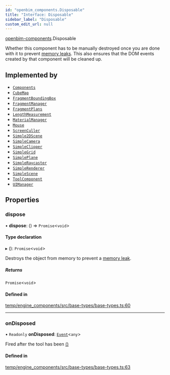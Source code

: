 ```yaml
---
id: "openbim_components.Disposable"
title: "Interface: Disposable"
sidebar_label: "Disposable"
custom_edit_url: null
---
```


[openbim-components](../modules/openbim_components.md).Disposable

Whether this component has to be manually destroyed once you are done with
it to prevent
[memory leaks](https://threejs.org/docs/#manual/en/introduction/How-to-dispose-of-objects).
This also ensures that the DOM events created by that component will be
cleaned up.

## Implemented by

- [`Components`](../classes/openbim_components.Components.md)
- [`CubeMap`](../classes/openbim_components.CubeMap.md)
- [`FragmentBoundingBox`](../classes/openbim_components.FragmentBoundingBox.md)
- [`FragmentManager`](../classes/openbim_components.FragmentManager.md)
- [`FragmentPlans`](../classes/openbim_components.FragmentPlans.md)
- [`LengthMeasurement`](../classes/openbim_components.LengthMeasurement.md)
- [`MaterialManager`](../classes/openbim_components.MaterialManager.md)
- [`Mouse`](../classes/openbim_components.Mouse.md)
- [`ScreenCuller`](../classes/openbim_components.ScreenCuller.md)
- [`Simple2DScene`](../classes/openbim_components.Simple2DScene.md)
- [`SimpleCamera`](../classes/openbim_components.SimpleCamera.md)
- [`SimpleClipper`](../classes/openbim_components.SimpleClipper.md)
- [`SimpleGrid`](../classes/openbim_components.SimpleGrid.md)
- [`SimplePlane`](../classes/openbim_components.SimplePlane.md)
- [`SimpleRaycaster`](../classes/openbim_components.SimpleRaycaster.md)
- [`SimpleRenderer`](../classes/openbim_components.SimpleRenderer.md)
- [`SimpleScene`](../classes/openbim_components.SimpleScene.md)
- [`ToolComponent`](../classes/openbim_components.ToolComponent.md)
- [`UIManager`](../classes/openbim_components.UIManager.md)

## Properties

### dispose

• **dispose**: () => `Promise`<`void`\>

#### Type declaration

▸ (): `Promise`<`void`\>

Destroys the object from memory to prevent a
[memory leak](https://threejs.org/docs/#manual/en/introduction/How-to-dispose-of-objects).

##### Returns

`Promise`<`void`\>

#### Defined in

[temp/engine_components/src/base-types/base-types.ts:60](https://github.com/ThatOpen/engine_components/blob/31b6f97/src/base-types/base-types.ts#L60)

---

### onDisposed

• `Readonly` **onDisposed**: [`Event`](../classes/openbim_components.Event.md)<`any`\>

Fired after the tool has been [()](openbim_components.Disposable.md#dispose)

#### Defined in

[temp/engine_components/src/base-types/base-types.ts:63](https://github.com/ThatOpen/engine_components/blob/31b6f97/src/base-types/base-types.ts#L63)
